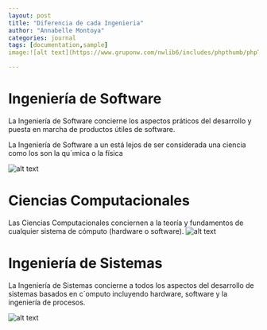 ```yaml
---
layout: post
title: "Diferencia de cada Ingenieria"
author: "Annabelle Montoya"
categories: journal
tags: [documentation,sample]
image:![alt text](https://www.gruponw.com/nwlib6/includes/phpthumb/phpThumb.php?src=/imagenes/programm.png&w=700&f=png.jpg)

---
```


# Ingeniería de Software

La Ingeniería de Software concierne los aspectos práticos del
desarrollo y puesta en marcha de productos útiles de software.

La Ingeniería de Software a un está lejos de ser considerada una
ciencia como los son la qu´ımica o la física

![alt text](https://img2.freepng.es/20180626/uw/kisspng-stock-photography-computer-software-software-engin-5b32c442987bf2.8562335615300536986246.jpg)

# Ciencias Computacionales

Las Ciencias Computacionales conciernen a la teoría y fundamentos
de cualquier sistema de cómputo (hardware o software).
![alt text](https://www.ecured.cu/images/4/41/Ciencias_de_la_computacion.jpg)

# Ingeniería de Sistemas
La Ingeniería de Sistemas concierne a todos los aspectos del desarrollo
de sistemas basados en c´omputo incluyendo hardware, software y la
ingeniería de procesos.

![alt text](https://proicecdn.azureedge.net/shared/content/imagenes/Usuarios/ImagenesCKEditor/65046c8b-fe70-4651-93a6-803da8ebb6b8/c162b112-17e7-4842-a734-4fbf32a8e251.jpg)



 
